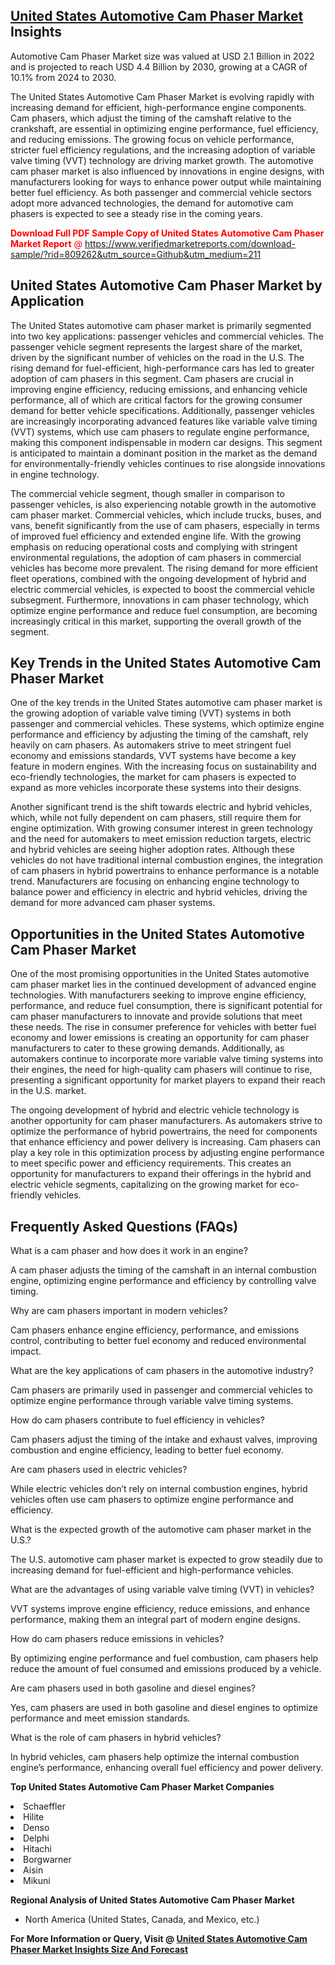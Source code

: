 <h2><a href="https://www.verifiedmarketreports.com/download-sample/?rid=809262&amp;utm_source=Github&amp;utm_medium=211" target="_blank">United States Automotive Cam Phaser Market</a> Insights</h2><p>Automotive Cam Phaser Market size was valued at USD 2.1 Billion in 2022 and is projected to reach USD 4.4 Billion by 2030, growing at a CAGR of 10.1% from 2024 to 2030.</p><p><p>The United States Automotive Cam Phaser Market is evolving rapidly with increasing demand for efficient, high-performance engine components. Cam phasers, which adjust the timing of the camshaft relative to the crankshaft, are essential in optimizing engine performance, fuel efficiency, and reducing emissions. The growing focus on vehicle performance, stricter fuel efficiency regulations, and the increasing adoption of variable valve timing (VVT) technology are driving market growth. The automotive cam phaser market is also influenced by innovations in engine designs, with manufacturers looking for ways to enhance power output while maintaining better fuel efficiency. As both passenger and commercial vehicle sectors adopt more advanced technologies, the demand for automotive cam phasers is expected to see a steady rise in the coming years. <p><span class=""><span style="color: #ff0000;"><strong>Download Full PDF Sample Copy of United States Automotive Cam Phaser Market Report</strong> @ </span><a href="https://www.verifiedmarketreports.com/download-sample/?rid=809262&amp;utm_source=Github&amp;utm_medium=211" target="_blank">https://www.verifiedmarketreports.com/download-sample/?rid=809262&amp;utm_source=Github&amp;utm_medium=211</a></span></p></p><h2>United States Automotive Cam Phaser Market by Application</h2><p>The United States automotive cam phaser market is primarily segmented into two key applications: passenger vehicles and commercial vehicles. The passenger vehicle segment represents the largest share of the market, driven by the significant number of vehicles on the road in the U.S. The rising demand for fuel-efficient, high-performance cars has led to greater adoption of cam phasers in this segment. Cam phasers are crucial in improving engine efficiency, reducing emissions, and enhancing vehicle performance, all of which are critical factors for the growing consumer demand for better vehicle specifications. Additionally, passenger vehicles are increasingly incorporating advanced features like variable valve timing (VVT) systems, which use cam phasers to regulate engine performance, making this component indispensable in modern car designs. This segment is anticipated to maintain a dominant position in the market as the demand for environmentally-friendly vehicles continues to rise alongside innovations in engine technology.</p><p>The commercial vehicle segment, though smaller in comparison to passenger vehicles, is also experiencing notable growth in the automotive cam phaser market. Commercial vehicles, which include trucks, buses, and vans, benefit significantly from the use of cam phasers, especially in terms of improved fuel efficiency and extended engine life. With the growing emphasis on reducing operational costs and complying with stringent environmental regulations, the adoption of cam phasers in commercial vehicles has become more prevalent. The rising demand for more efficient fleet operations, combined with the ongoing development of hybrid and electric commercial vehicles, is expected to boost the commercial vehicle subsegment. Furthermore, innovations in cam phaser technology, which optimize engine performance and reduce fuel consumption, are becoming increasingly critical in this market, supporting the overall growth of the segment.</p><h2>Key Trends in the United States Automotive Cam Phaser Market</h2><p>One of the key trends in the United States automotive cam phaser market is the growing adoption of variable valve timing (VVT) systems in both passenger and commercial vehicles. These systems, which optimize engine performance and efficiency by adjusting the timing of the camshaft, rely heavily on cam phasers. As automakers strive to meet stringent fuel economy and emissions standards, VVT systems have become a key feature in modern engines. With the increasing focus on sustainability and eco-friendly technologies, the market for cam phasers is expected to expand as more vehicles incorporate these systems into their designs.</p><p>Another significant trend is the shift towards electric and hybrid vehicles, which, while not fully dependent on cam phasers, still require them for engine optimization. With growing consumer interest in green technology and the need for automakers to meet emission reduction targets, electric and hybrid vehicles are seeing higher adoption rates. Although these vehicles do not have traditional internal combustion engines, the integration of cam phasers in hybrid powertrains to enhance performance is a notable trend. Manufacturers are focusing on enhancing engine technology to balance power and efficiency in electric and hybrid vehicles, driving the demand for more advanced cam phaser systems.</p><h2>Opportunities in the United States Automotive Cam Phaser Market</h2><p>One of the most promising opportunities in the United States automotive cam phaser market lies in the continued development of advanced engine technologies. With manufacturers seeking to improve engine efficiency, performance, and reduce fuel consumption, there is significant potential for cam phaser manufacturers to innovate and provide solutions that meet these needs. The rise in consumer preference for vehicles with better fuel economy and lower emissions is creating an opportunity for cam phaser manufacturers to cater to these growing demands. Additionally, as automakers continue to incorporate more variable valve timing systems into their engines, the need for high-quality cam phasers will continue to rise, presenting a significant opportunity for market players to expand their reach in the U.S. market.</p><p>The ongoing development of hybrid and electric vehicle technology is another opportunity for cam phaser manufacturers. As automakers strive to optimize the performance of hybrid powertrains, the need for components that enhance efficiency and power delivery is increasing. Cam phasers can play a key role in this optimization process by adjusting engine performance to meet specific power and efficiency requirements. This creates an opportunity for manufacturers to expand their offerings in the hybrid and electric vehicle segments, capitalizing on the growing market for eco-friendly vehicles.</p><h2>Frequently Asked Questions (FAQs)</h2><p>What is a cam phaser and how does it work in an engine?</p><p>A cam phaser adjusts the timing of the camshaft in an internal combustion engine, optimizing engine performance and efficiency by controlling valve timing.</p><p>Why are cam phasers important in modern vehicles?</p><p>Cam phasers enhance engine efficiency, performance, and emissions control, contributing to better fuel economy and reduced environmental impact.</p><p>What are the key applications of cam phasers in the automotive industry?</p><p>Cam phasers are primarily used in passenger and commercial vehicles to optimize engine performance through variable valve timing systems.</p><p>How do cam phasers contribute to fuel efficiency in vehicles?</p><p>Cam phasers adjust the timing of the intake and exhaust valves, improving combustion and engine efficiency, leading to better fuel economy.</p><p>Are cam phasers used in electric vehicles?</p><p>While electric vehicles don’t rely on internal combustion engines, hybrid vehicles often use cam phasers to optimize engine performance and efficiency.</p><p>What is the expected growth of the automotive cam phaser market in the U.S.?</p><p>The U.S. automotive cam phaser market is expected to grow steadily due to increasing demand for fuel-efficient and high-performance vehicles.</p><p>What are the advantages of using variable valve timing (VVT) in vehicles?</p><p>VVT systems improve engine efficiency, reduce emissions, and enhance performance, making them an integral part of modern engine designs.</p><p>How do cam phasers reduce emissions in vehicles?</p><p>By optimizing engine performance and fuel combustion, cam phasers help reduce the amount of fuel consumed and emissions produced by a vehicle.</p><p>Are cam phasers used in both gasoline and diesel engines?</p><p>Yes, cam phasers are used in both gasoline and diesel engines to optimize performance and meet emission standards.</p><p>What is the role of cam phasers in hybrid vehicles?</p><p>In hybrid vehicles, cam phasers help optimize the internal combustion engine’s performance, enhancing overall fuel efficiency and power delivery.</p></p><p><strong>Top United States Automotive Cam Phaser Market Companies</strong></p><div data-test-id=""><p><li>Schaeffler</li><li> Hilite</li><li> Denso</li><li> Delphi</li><li> Hitachi</li><li> Borgwarner</li><li> Aisin</li><li> Mikuni</li></p><div><strong>Regional Analysis of&nbsp;United States Automotive Cam Phaser Market</strong></div><ul><li dir="ltr"><p dir="ltr">North America&nbsp;(United States, Canada, and Mexico, etc.)</p></li></ul><p><strong>For More Information or Query, Visit @&nbsp;</strong><strong><a href="https://www.verifiedmarketreports.com/product/automotive-cam-phaser-market/?utm_source=Github&amp;utm_medium=211" target="_blank">United States Automotive Cam Phaser Market Insights Size And Forecast</a></strong></p></div>
